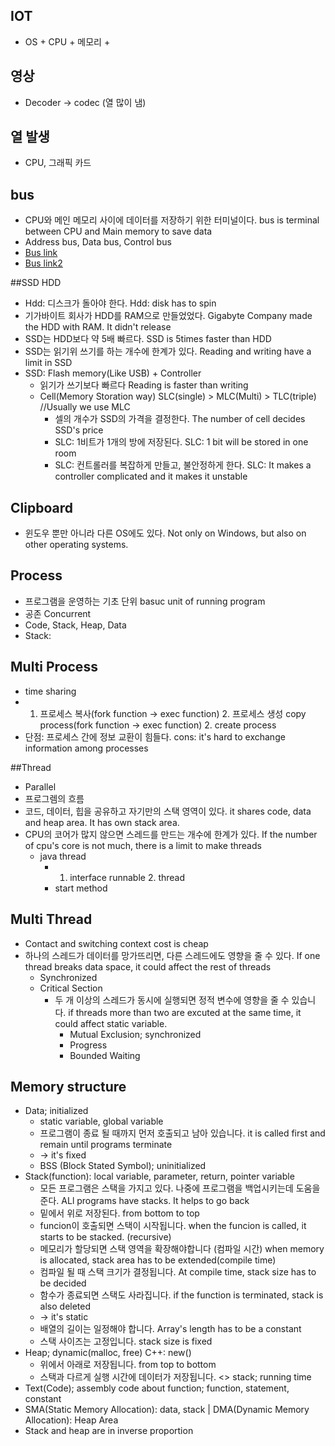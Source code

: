 ## IOT
* OS + CPU + 메모리 + 

## 영상
* Decoder -> codec (열 많이 냄)

## 열 발생
* CPU, 그래픽 카드

## bus
* CPU와 메인 메모리 사이에 데이터를 저장하기 위한 터미널이다.
  bus is terminal between CPU and Main memory to save data
* Address bus, Data bus, Control bus
* [Bus link](http://ssoonidev.tistory.com/14)
* [Bus link2](http://contents.kocw.net/KOCW/document/2015/cup/leesangkwan/6.pdf)

##SSD HDD
* Hdd: 디스크가 돌아야 한다.
  Hdd: disk has to spin
* 기가바이트 회사가 HDD를 RAM으로 만들었었다.
  Gigabyte Company made the HDD with RAM. It didn't release
* SSD는 HDD보다 약 5배 빠르다.
  SSD is 5times faster than HDD
* SSD는 읽기위 쓰기를 하는 개수에 한계가 있다.
  Reading and writing have a limit in SSD
* SSD: Flash memory(Like USB) + Controller
  - 읽기가 쓰기보다 빠르다
    Reading is faster than writing
  - Cell(Memory Storation way) SLC(single) > MLC(Multi) > TLC(triple)  //Usually we use MLC
    + 셀의 개수가 SSD의 가격을 결정한다.
      The number of cell decides SSD's price
    + SLC: 1비트가 1개의 방에 저장된다.
      SLC: 1 bit will be stored in one room
    + SLC: 컨트롤러를 복잡하게 만들고, 불안정하게 한다.
      SLC: It makes a controller complicated and it makes it unstable


## Clipboard
* 윈도우 뿐만 아니라 다른 OS에도 있다.
  Not only on Windows, but also on other operating systems.

## Process
* 프로그램을 운영하는 기초 단위
  basuc unit of running program
* 공존
  Concurrent
* Code, Stack, Heap, Data
* Stack:  

## Multi Process
* time sharing
* 1. 프로세스 복사(fork function -> exec function) 2. 프로세스 생성
  copy process(fork function -> exec function) 2. create process
* 단점: 프로세스 간에 정보 교환이 힘들다.
  cons: it's hard to exchange information among processes

##Thread
* Parallel
* 프로그렘의 흐름
* 코드, 데이터, 힙을 공유하고 자기만의 스택 영역이 있다.
  it shares code, data and heap area. It has own stack area.
* CPU의 코어가 많지 않으면 스레드를 만드는 개수에 한계가 있다.
  If the number of cpu's core is not much, there is a limit to make threads
  - java thread
    + 1. interface runnable 2. thread
    + start method

## Multi Thread
* Contact and switching context cost is cheap
* 하나의 스레드가 데이터를 망가뜨리면, 다른 스레드에도 영향을 줄 수 있다.
  If one thread breaks data space, it could affect the rest of threads
   + Synchronized 
    - Critical Section
      + 두 개 이상의 스레드가 동시에 실행되면 정적 변수에 영향을 줄 수 있습니다.
        if threads more than two are excuted at the same time, it could affect static variable.
        * Mutual Exclusion; synchronized
        * Progress
        * Bounded Waiting

## Memory structure
* Data; initialized
  - static variable, global variable
  - 프로그램이 종료 될 때까지 먼저 호출되고 남아 있습니다.
    it is called first and remain until programs terminate 
  - -> it's fixed
  - BSS (Block Stated Symbol); uninitialized
* Stack(function): local variable, parameter, return, pointer variable
  - 모든 프로그램은 스택을 가지고 있다. 나중에 프로그램을 백업시키는데 도움을 준다.
    ALl programs have stacks. It helps to go back
  - 밑에서 위로 저장된다.
    from bottom to top
  - funcion이 호출되면 스택이 시작됩니다.
    when the funcion is called, it starts to be stacked. (recursive)
  - 메모리가 할당되면 스택 영역을 확장해야합니다 (컴파일 시간)
    when memory is allocated, stack area has to be extended(compile time)
  - 컴파일 될 때 스택 크기가 결정됩니다.
    At compile time, stack size has to be decided
  - 함수가 종료되면 스택도 사라집니다.
    if the function is terminated, stack is also deleted
  - -> it's static
  - 배열의 길이는 일정해야 합니다.
    Array's length has to be a constant
  - 스택 사이즈는 고정입니다.
    stack size is fixed
* Heap; dynamic(malloc, free)  C++: new()
  - 위에서 아래로 저장됩니다.
    from top to bottom
  - 스택과 다르게 실행 시간에 데이터가 저장됩니다.
    <> stack; running time 
* Text(Code); assembly code about function; function, statement, constant
* SMA(Static Memory Allocation): data, stack   | DMA(Dynamic Memory Allocation): Heap Area
* Stack and heap are in inverse proportion




